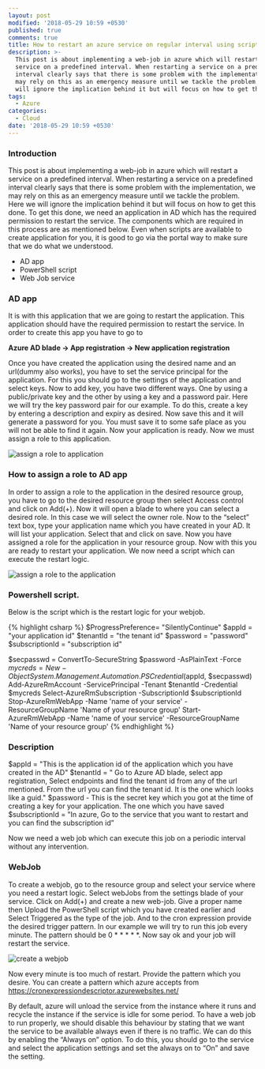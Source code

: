 ```yaml
---
layout: post
modified: '2018-05-29 10:59 +0530'
published: true
comments: true
title: How to restart an azure service on regular interval using script or cron job
description: >-
  This post is about implementing a web-job in azure which will restart a
  service on a predefined interval. When restarting a service on a predefined
  interval clearly says that there is some problem with the implementation, we
  may rely on this as an emergency measure until we tackle the problem. Here we
  will ignore the implication behind it but will focus on how to get this done.
tags:
  - Azure
categories:
  - Cloud
date: '2018-05-29 10:59 +0530'
---
```

### Introduction
This post is about implementing a web-job in azure which will restart a service on a predefined interval. When restarting a service on a predefined interval clearly says that there is some problem with the implementation, we may rely on this as an emergency measure until we tackle the problem. Here we will ignore the implication behind it but will focus on how to get this done. To get this done, we need an application in AD which has the required permission to restart the service. The components which are required in this process are as mentioned below. Even when scripts are available to create application for you, it is good to go via the portal way to make sure that we do what we understood.

- AD app
- PowerShell script
- Web Job service

### AD app
It is with this application that we are going to restart the application. This application should have the required permission to restart the service. In order to create this app you have to go to 

**Azure AD blade -> App registration -> New application registration**

Once you have created the application using the desired name and an url(dummy also works), you have to set the service principal for the application. For this you should go to the settings of the application and select keys. Now to add key, you have two different ways. One by using a public/private key and the other by using a key and a password pair. Here we will try the key password pair for our example. To do this, create a key by entering a description and expiry as desired. Now save this and it will generate a password for you. You must save it to some safe place as you will not be able to find it again. Now your application is ready. Now we must assign a role to this application.

![assign a role to application]({{site.baseurl}}/images/5.png)

### How to assign a role to AD app
In order to assign a role to the application in the desired resource group, you have to go to the desired resource group then select Access control and click on Add(+). Now it will open a blade to where you can select a desired role. In this case we will select the owner role. Now to the “select” text box, type your application name which you have created in your AD. It will list your application. Select that and click on save. Now you have assigned a role for the application in your resource group. Now with this you are ready to restart your application. We now need a script which can execute the restart logic.

![assign a role to the application]({{site.baseurl}}/images/7.png)

### Powershell script.
Below is the script which is the restart logic for your webjob.


{% highlight csharp %}
$ProgressPreference= "SilentlyContinue"
$appId = "your application id"
$tenantId = "the tenant id"
$password = "password"
$subscriptionId = "subscription id"

$secpasswd = ConvertTo-SecureString $password -AsPlainText -Force
$mycreds = New-Object System.Management.Automation.PSCredential ($appId, $secpasswd)
Add-AzureRmAccount -ServicePrincipal -Tenant $tenantId -Credential $mycreds
Select-AzureRmSubscription -SubscriptionId $subscriptionId
Stop-AzureRmWebApp -Name 'name of your service' -ResourceGroupName 'Name of your resource group'
Start-AzureRmWebApp -Name 'name of your service' -ResourceGroupName 'Name of your resource group'
{% endhighlight %}

### Description

$appId = "This is the application id of the application which you have created in the AD"
$tenantId = " Go to Azure AD blade, select app registration, Select endpoints and find the tenant id from any of the url mentioned. From the url you can find the tenant id. It is the one which looks like a guid."
$password - This is the secret key which you got at the time of creating a key for your application. The one which you have saved
$subscriptionId = "In azure, Go to the service that you want to restart and you can find the subscription id”

Now we need a web job which can execute this job on a periodic interval without any intervention.

### WebJob
To create a webjob, go to the resource group and select your service where you need a restart logic. Select webJobs from the settings blade of your service. Click on Add(+) and create a new web-job. Give a proper name then Upload the PowerShell script which you have created earlier and Select Triggered as the type of the job. And to the cron expression provide the desired trigger pattern. In our example we will try to run this job every minute. The pattern should be 0 * * * * *. Now say ok and your job will restart the service.

![create a webjob]({{site.baseurl}}/images/8.png)

Now every minute is too much of restart. Provide the pattern which you desire. You can create a pattern which azure accepts from https://cronexpressiondescriptor.azurewebsites.net/

By default, azure will unload the service from the instance where it runs and recycle the instance if the service is idle for some period. To have a web job to run properly, we should disable this behaviour by stating that we want the service to be available always even if there is no traffic. We can do this by enabling the “Always on” option. To do this, you should go to the service and select the application settings and set the always on to “On” and save the setting.



